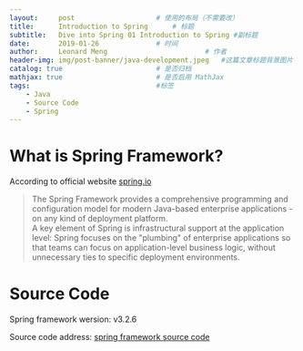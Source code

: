 ```yaml
---
layout:     post   				    # 使用的布局（不需要改）
title:      Introduction to Spring   	# 标题 
subtitle:   Dive into Spring 01 Introduction to Spring #副标题
date:       2019-01-26 				# 时间
author:     Leonard Meng						# 作者
header-img: img/post-banner/java-development.jpeg 	#这篇文章标题背景图片
catalog: true 						# 是否归档
mathjax: true                       # 是否启用 MathJax
tags:								#标签
    - Java
    - Source Code
    - Spring
---
```


# What is Spring Framework?

According to official website [spring.io](https://spring.io/projects/spring-framework#overview)

> The Spring Framework provides a comprehensive programming and configuration model for modern Java-based enterprise applications - on any kind of deployment platform.<br>A key element of Spring is infrastructural support at the application level: Spring focuses on the "plumbing" of enterprise applications so that teams can focus on application-level business logic, without unnecessary ties to specific deployment environments.

# Source Code

Spring framework wersion: v3.2.6

Source code address: [spring framework source code](https://github.com/spring-projects/spring-framework)

